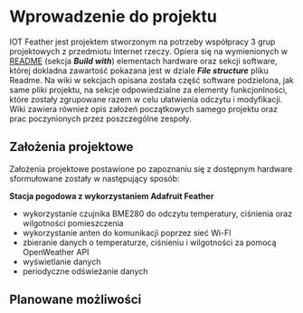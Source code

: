 # Wprowadzenie do projektu
IOT Feather jest projektem stworzonym na potrzeby współpracy 3 grup projektowych z przedmiotu Internet rzeczy. Opiera się na wymienionych w 
[README](https://github.com/utbrott/iot-feather/blob/main/README.md) (sekcja **_Build with_**) elementach hardware oraz sekcji software, której dokladna zawartość pokazana jest w dziale **_File structure_** pliku Readme. Na wiki w sekcjach opisana została część software podzielona, jak same pliki projektu, na sekcje odpowiedzialne za elementy funkcjonlności, które zostały zgrupowane razem w celu ułatwienia odczytu i modyfikacji. Wiki zawiera również opis założeń początkowych samego projektu oraz prac poczynionych przez poszczególne zespoły.

## Założenia projektowe
Założenia projektowe postawione po zapoznaniu się z dostępnym hardware sformułowane zostały w następujący sposób:

**Stacja pogodowa z wykorzystaniem Adafruit Feather**
* wykorzystanie czujnika BME280 do odczytu temperatury, ciśnienia oraz wilgotności pomieszczenia
* wykorzystanie anten do komunikacji poprzez sieć Wi-FI
* zbieranie danych o temperaturze, ciśnieniu i wilgotności za pomocą OpenWeather API
* wyświetlanie danych
* periodyczne odświeżanie danych

## Planowane możliwości